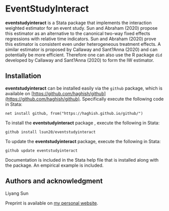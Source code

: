 # EventStudyInteract

**eventstudyinteract** is a Stata package that implements the interaction weighted estimator for an event study.  Sun and Abraham (2020) propose this estimator as an alternative to the canonical two-way fixed effects regressions with relative time indicators.  Sun and Abraham (2020) prove this estimator is consistent even under heterogeneous treatment effects.  A similar estimator is proposed by Callaway and Sant?Anna (2020) and can potentially be more efficient. Therefore one can also use the R package `did` developed by Callaway and Sant?Anna (2020) to form the IW estimator.

## Installation
**eventstudyinteract** can be installed easily via the `github` package, which is available on [https://github.com/haghish/github](https://github.com/haghish/github).  Specifically execute the following code in Stata:

`net install github, from("https://haghish.github.io/github/")`

To install the **eventstudyinteract** package , execute the following in Stata:

`github install lsun20/eventstudyinteract`

To update the **eventstudyinteract**  package, execute the following in Stata:

`github update eventstudyinteract`

Documentation is included in the Stata help file that is installed along with the package.  An empirical example is included.

## Authors and acknowledgment
Liyang Sun

Preprint is available on [my personal website](http://economics.mit.edu/files/14964).